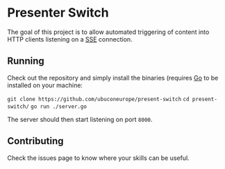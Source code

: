 # Presenter Switch

The goal of this project is to allow automated triggering of content into HTTP clients listening on a [SSE](https://en.wikipedia.org/wiki/Server-sent_events) connection.

## Running

Check out the repository and simply install the binaries (requires [Go](https://golang.org/) to be installed on your machine:

`git clone https://github.com/ubuconeurope/present-switch`
`cd present-switch/`
`go run ./server.go`

The server should then start listening on port `8000`.

## Contributing

Check the issues page to know where your skills can be useful.
